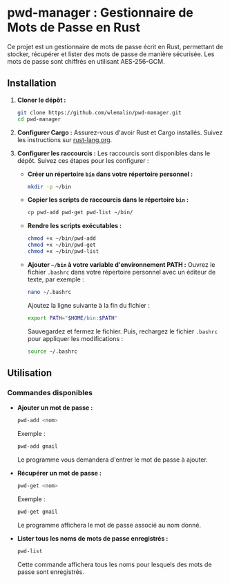 
# pwd-manager : Gestionnaire de Mots de Passe en Rust

Ce projet est un gestionnaire de mots de passe écrit en Rust, permettant de stocker, récupérer et lister des mots de passe de manière sécurisée. Les mots de passe sont chiffrés en utilisant AES-256-GCM.

## Installation

1. **Cloner le dépôt :**
   ```sh
   git clone https://github.com/wlemalin/pwd-manager.git
   cd pwd-manager
   ```

2. **Configurer Cargo :**
   Assurez-vous d'avoir Rust et Cargo installés. Suivez les instructions sur [rust-lang.org](https://www.rust-lang.org/learn/get-started).

3. **Configurer les raccourcis :**
   Les raccourcis sont disponibles dans le dépôt. Suivez ces étapes pour les configurer :

   - **Créer un répertoire `bin` dans votre répertoire personnel :**
     ```sh
     mkdir -p ~/bin
     ```

   - **Copier les scripts de raccourcis dans le répertoire `bin` :**
     ```sh
     cp pwd-add pwd-get pwd-list ~/bin/
     ```

   - **Rendre les scripts exécutables :**
     ```sh
     chmod +x ~/bin/pwd-add
     chmod +x ~/bin/pwd-get
     chmod +x ~/bin/pwd-list
     ```

   - **Ajouter `~/bin` à votre variable d'environnement PATH :**
     Ouvrez le fichier `.bashrc` dans votre répertoire personnel avec un éditeur de texte, par exemple :
     ```sh
     nano ~/.bashrc
     ```
     Ajoutez la ligne suivante à la fin du fichier :
     ```sh
     export PATH="$HOME/bin:$PATH"
     ```
     Sauvegardez et fermez le fichier. Puis, rechargez le fichier `.bashrc` pour appliquer les modifications :
     ```sh
     source ~/.bashrc
     ```

## Utilisation

### Commandes disponibles

- **Ajouter un mot de passe :**
  ```sh
  pwd-add <nom>
  ```
  Exemple :
  ```sh
  pwd-add gmail
  ```
  Le programme vous demandera d'entrer le mot de passe à ajouter.

- **Récupérer un mot de passe :**
  ```sh
  pwd-get <nom>
  ```
  Exemple :
  ```sh
  pwd-get gmail
  ```
  Le programme affichera le mot de passe associé au nom donné.

- **Lister tous les noms de mots de passe enregistrés :**
  ```sh
  pwd-list
  ```
  Cette commande affichera tous les noms pour lesquels des mots de passe sont enregistrés.
